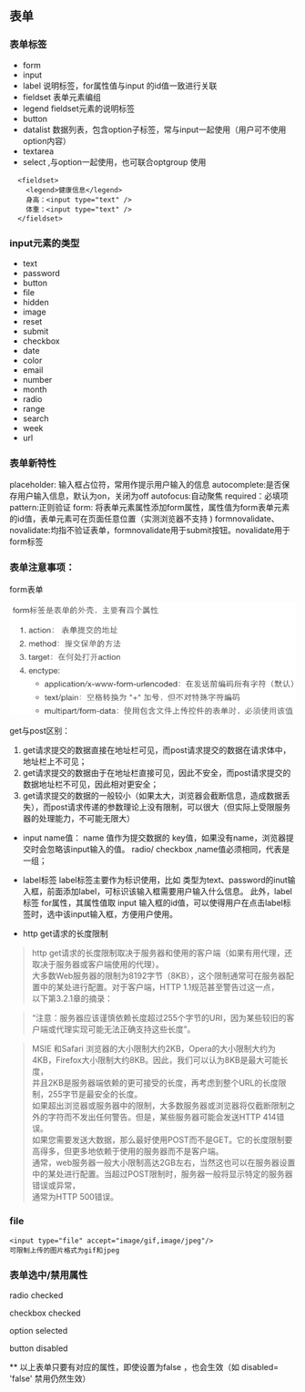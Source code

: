 ## 表单

### 表单标签
* form
* input
* label 说明标签，for属性值与input 的id值一致进行关联
* fieldset 表单元素编组
* legend fieldset元素的说明标签
* button
* datalist 数据列表，包含option子标签，常与input一起使用（用户可不使用option内容）
* textarea
* select ,与option一起使用，也可联合optgroup 使用

```
  <fieldset>
    <legend>健康信息</legend>
    身高：<input type="text" />
    体重：<input type="text" />
  </fieldset>
```


### input元素的类型
* text
* password
* button
* file
* hidden
* image
* reset
* submit
* checkbox
* date
* color
* email
* number
* month
* radio
* range
* search
* week
* url

### 表单新特性
placeholder: 输入框占位符，常用作提示用户输入的信息
autocomplete:是否保存用户输入信息，默认为on，关闭为off
autofocus:自动聚焦
required：必填项
pattern:正则验证
form: 将表单元素属性添加form属性，属性值为form表单元素的id值，表单元素可在页面任意位置（实测浏览器不支持 )
formnovalidate、novalidate:均指不验证表单，formnovalidate用于submit按钮。novalidate用于form标签



### 表单注意事项：

form表单

![](formtag.png)

get与post区别：
1. get请求提交的数据直接在地址栏可见，而post请求提交的数据在请求体中，地址栏上不可见；
2. get请求提交的数据由于在地址栏直接可见，因此不安全，而post请求提交的数据地址栏不可见，因此相对更安全；
3. get请求提交的数据的一般较小（如果太大，浏览器会截断信息，造成数据丢失），而post请求传递的参数理论上没有限制，可以很大（但实际上受限服务器的处理能力，不可能无限大）

- input name值：
name 值作为提交数据的 key值，如果没有name，浏览器提交时会忽略该input输入的值。
radio/ checkbox ,name值必须相同，代表是一组；

- label标签
label标签主要作为标识使用，比如 类型为text、password的inut输入框，前面添加label，可标识该输入框需要用户输入什么信息。
此外，label标签 for属性，其属性值取 input 输入框的id值，可以使得用户在点击label标签时，选中该input输入框，方便用户使用。


- http  get请求的长度限制

> http  get请求的长度限制取决于服务器和使用的客户端（如果有用代理，还取决于服务器或客户端使用的代理）。   
> 大多数Web服务器的限制为8192字节（8KB），这个限制通常可在服务器配置中的某处进行配置。对于客户端，HTTP 1.1规范甚至警告过这一点，   
> 以下第3.2.1章的摘录：

>    “注意：服务器应该谨慎依赖长度超过255个字节的URI，因为某些较旧的客户端或代理实现可能无法正确支持这些长度”。   

> MSIE 和Safari 浏览器的大小限制大约2KB，Opera的大小限制大约为4KB，Firefox大小限制大约8KB。因此，我们可以认为8KB是最大可能长度，    
> 并且2KB是服务器端依赖的更可接受的长度，再考虑到整个URL的长度限制，255字节是最安全的长度。  
> 如果超出浏览器或服务器中的限制，大多数服务器或浏览器将仅截断限制之外的字符而不发出任何警告。但是，某些服务器可能会发送HTTP 414错误。   
> 如果您需要发送大数据，那么最好使用POST而不是GET。它的长度限制要高得多，但更多地依赖于使用的服务器而不是客户端。  
> 通常，web服务器一般大小限制高达2GB左右，当然这也可以在服务器设置中的某处进行配置。当超过POST限制时，服务器一般将显示特定的服务器错误或异常，   
> 通常为HTTP 500错误。

### file

```
<input type="file" accept="image/gif,image/jpeg"/>
可限制上传的图片格式为gif和jpeg
```

### 表单选中/禁用属性

radio  checked

checkbox  checked

option  selected

button disabled

** 以上表单只要有对应的属性，即使设置为false ，也会生效（如 disabled= 'false' 禁用仍然生效）




